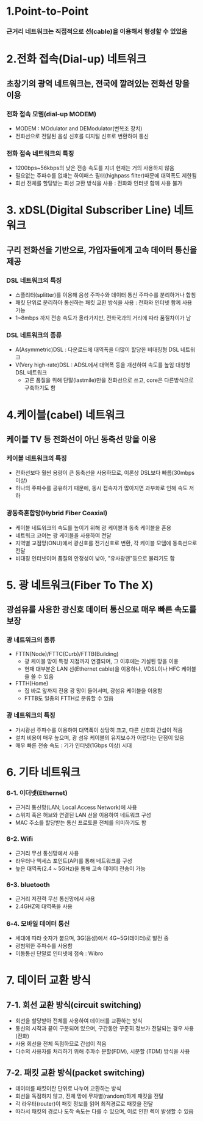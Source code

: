 # 1.Point-to-Point

### 근거리 네트워크는 직접적으로 선(cable)을 이용해서 형성할 수 있었음

# 2.전화 접속(Dial-up) 네트워크

## 초창기의 광역 네트워크는, 전국에 깔려있는 전화선 망을 이용

### 전화 접속 모뎀(dial-up MODEM)

- MODEM : MOdulator and DEModulator(변복조 장치)
- 전화선으로 전달된 음성 신호를 디지털 신호로 변환하여 통신

### 전화 접속 네트워크의 특징

- 1200bps~56kbps의 낮은 전송 속도를 지녀 현재는 거의 사용하지 않음
- 필요없는 주파수를 없애는 하이패스 필터(highpass filter)때문에 대역폭도 제한됨
- 회선 전체를 할당받는 회선 교환 방식을 사용 : 전화와 인터넷 함께 사용 불가

# 3. xDSL(Digital Subscriber Line) 네트워크

## 구리 전화선을 기반으로, 가입자들에게 고속 데이터 통신을 제공

### DSL 네트워크의 특징

- 스플리터(splitter)를 이용해 음성 주파수와 데이터 통신 주파수를 분리하거나 합침
- 패킷 단위로 분리하아 통신하는 패킷 교환 방식을 사용 : 전화와 인터넷 함께 사용 가능
- 1~8mbps 까지 전송 속도가 올라가지만, 전화국과의 거리에 따라 품질차이가 남

### DSL 네트워크의 종류

- A(Asymmetric)DSL : 다운로드에 대역폭을 더많이 할당한 비대칭형 DSL 네트워크
- V(Very high-rate)DSL : ADSL에서 대역폭 등을 개선하여 속도를 높임 대칭형 DSL 네트워크
  - 고른 품질을 위해 단말(lastmile)만을 전화선으로 쓰고, core은 다른방식으로 구축하기도 함

# 4.케이블(cabel) 네트워크

## 케이블 TV 등 전화선이 아닌 동축선 망을 이용

### 케이블 네트워크의 특징

- 전화선보다 훨씬 용량이 큰 동축선을 사용하므로, 이론상 DSL보다 빠름(30mbps 이상)
- 하나의 주파수를 공유하기 때문에, 동시 접속자가 많아지면 과부화로 인해 속도 저하

### 광동축혼합망(Hybrid Fiber Coaxial)

- 케이블 네트워크의 속도를 높이기 위해 광 케이블과 동축 케이블을 혼용
- 네트워크 코어는 광 케이블을 사용하여 전달
- 지역별 교점망(ONU)에서 광신호를 전기신호로 변환, 각 케이블 모뎀에 동축선으로 전달
- 비대칭 인터넷이며 품질의 안정성이 낮아, "유사광랜"등으로 불리기도 함

# 5. 광 네트워크(Fiber To The X)

## 광섬유를 사용한 광신호 데이터 통신으로 매우 빠른 속도를 보장

### 광 네트워크의 종류

- FTTN(Node)/FTTC(Curb)/FTTB(Building)
  - 광 케이블 망이 특정 지점까지 연결되며, 그 이후에는 기설된 망을 이용
  - 현재 대부분은 LAN 선(Ethernet cable)을 이용하나, VDSL이나 HFC 케이블을 쓸 수 있음
- FTTH(Home)
  - 집 바로 앞까지 전용 광 망이 들어서며, 광섬유 케이블을 이용함
  - FTTB도 일종의 FTTH로 분류할 수 있음

### 광 네트워크의 특징

- 가시광선 주파수를 이용하여 대역폭이 상당히 크고, 다른 신호의 간섭이 적음
- 설치 비용이 매우 높으며, 광 섬유 케이블의 유지보수가 어렵다는 단점이 있음
- 매우 빠른 전송 속도 : 기가 인터넷(1Gbps 이상) 시대

# 6. 기타 네트워크

### 6-1. 이더넷(Ethernet)

- 근거리 통신망(LAN; Local Access Network)에 사용
- 스위치 혹은 허브와 연결된 LAN 선을 이용하여 네트워크 구성
- MAC 주소를 할당받는 통신 프로토콜 전체를 의미하기도 함

### 6-2. Wifi

- 근거리 무선 통신망에서 사용
- 라우터나 액세스 포인트(AP)를 통해 네트워크를 구성
- 높은 대역폭(2.4 ~ 5GHz)을 통해 고속 데이터 전송이 가능

### 6-3. bluetooth

- 근거리 저전력 무선 통신망에서 사용
- 2.4GHZ의 대역폭을 사용

### 6-4. 모바일 데이터 통신

- 세대에 따라 숫자가 붙으며, 3G(음성)에서 4G~5G(데이터)로 발전 중
- 광범위한 주파수를 사용함
- 이동통신 단말로 인터넷에 접속 : Wibro

# 7. 데이터 교환 방식

## 7-1. 회선 교환 방식(circuit switching)

- 회선을 할당받아 전체를 사용하여 데이터를 교환하는 방식
- 통신의 시작과 끝이 구분되어 있으며, 구간동안 꾸준히 정보가 전달되는 경우 사용(전화)
- 사용 회선을 전체 독점하므로 간섭이 적음
- 다수의 사용자를 처리하기 위해 주파수 분할(FDM), 시분할 (TDM) 방식을 사용

## 7-2. 패킷 교환 방식(packet switching)

- 데이터를 패킷이란 단위로 나누어 교환하는 방식
- 회선을 독점하지 않고, 전체 망에 무차별(random)하게 패킷을 전달
- 각 라우터(router)이 패킷 정보를 읽어 최적경로로 패킷을 전달
- 따라서 패킷의 경로나 도착 속도는 다를 수 있으며, 이로 인한 렉이 발생할 수 있음
